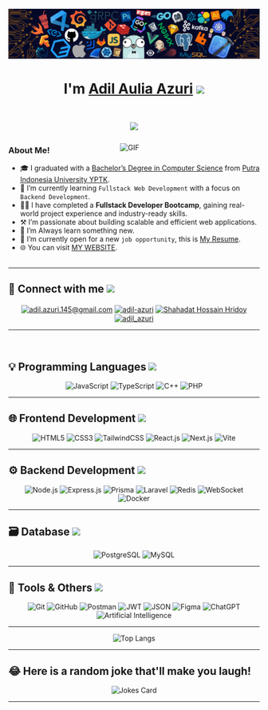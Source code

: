 <!-- HEADER -->

![Github Banner](img/banner.png)

<h1 align="center">I'm 
<a href="https://github.com/adil-azuri">Adil Aulia Azuri</a>
<img src="https://media.giphy.com/media/hvRJCLFzcasrR4ia7z/giphy.gif" width="30">
</h1>

<h1 align="center">
<img src="https://readme-typing-svg.herokuapp.com?lines=Web+Developer;Software+Engineer;Fullstack+Developer;Always%20Learning%20New%20Things&center=true&width=420&height=45">
</h1>

<!-- ABOUT ME -->
<img align="right" alt="GIF" src="/img/coding-typing.gif" width="280" style="margin-left: 20px; margin-bottom: 20px;" />

### **About Me!**

- 🎓 I graduated with a [Bachelor’s Degree in Computer Science](https://filkom.upiyptk.ac.id/) from [Putra Indonesia University YPTK](https://www.upiyptk.ac.id).
- 🌱 I’m currently learning `Fullstack Web Development` with a focus on `Backend Development`.
- 👨‍💻 I have completed a **Fullstack Developer Bootcamp**, gaining real-world project experience and industry-ready skills.
- ⚒️ I’m passionate about building scalable and efficient web applications.
- 🧐 I’m Always learn something new.
- 🤔 I’m currently open for a new `job opportunity`, this is [My Resume](https://www.linkedin.com/in/adil-aulia-azuri/).
- 🌐 You can visit [MY WEBSITE](http://adil-azuri.vercel.app).
  <br><br>

---

## 🔗 Connect with me <img src="https://media.giphy.com/media/iY8CRBdQXODJSCERIr/giphy.gif" width="20px">

<div align="center">
  <a href="mailto:adil.azuri.145@gmail.com" target="_blank"><img align="center" src="https://img.icons8.com/?size=100&id=P7UIlhbpWzZm&format=png&color=000000" alt="adil.azuri.145@gmail.com" height="30" width="40" /></a>
  <a href="https://github.com/adil-azuri" target="_blank"><img align="center" src="https://raw.githubusercontent.com/rahuldkjain/github-profile-readme-generator/master/src/images/icons/Social/github.svg" alt="adil-azuri" height="30" width="40" /></a>
  <a href="https://linkedin.com/in/adil-aulia-azuri/" target="_blank"><img align="center" src="https://raw.githubusercontent.com/rahuldkjain/github-profile-readme-generator/master/src/images/icons/Social/linked-in-alt.svg" alt="Shahadat Hossain Hridoy" height="30" width="40" /></a>
  <a href="https://instagram.com/adil_azuri" target="_blank"><img align="center" src="https://raw.githubusercontent.com/rahuldkjain/github-profile-readme-generator/master/src/images/icons/Social/instagram.svg" alt="adil_azuri" height="30" width="40" /></a>
</div>

---

<br>

## 💡 Programming Languages <img src="https://media.giphy.com/media/iY8CRBdQXODJSCERIr/giphy.gif" width="20px">

<div align="center">

![JavaScript](https://img.shields.io/badge/JavaScript-F7DF1E?style=flat-square&logo=javascript&logoColor=black)
![TypeScript](https://img.shields.io/badge/TypeScript-3178C6?style=flat-square&logo=typescript&logoColor=white)
![C++](https://img.shields.io/badge/C++-00599C?style=flat-square&logo=c%2B%2B&logoColor=white)
![PHP](https://img.shields.io/badge/PHP-777BB4?style=flat-square&logo=php&logoColor=white)

</div>

---

## 🌐 Frontend Development <img src="https://media.giphy.com/media/iY8CRBdQXODJSCERIr/giphy.gif" width="20px">

<div align="center">

![HTML5](https://img.shields.io/badge/HTML5-E34F26?style=flat-square&logo=html5&logoColor=white)
![CSS3](https://img.shields.io/badge/CSS3-1572B6?style=flat-square&logo=css3&logoColor=white)
![TailwindCSS](https://img.shields.io/badge/TailwindCSS-38B2AC?style=flat-square&logo=tailwindcss&logoColor=white)
![React.js](https://img.shields.io/badge/React.js-61DAFB?style=flat-square&logo=react&logoColor=white)
![Next.js](https://img.shields.io/badge/Next.js-000000?style=flat-square&logo=nextdotjs&logoColor=white)
![Vite](https://img.shields.io/badge/Vite-646CFF?style=flat-square&logo=vite&logoColor=white)

 </div>
 
---

## ⚙️ Backend Development <img src="https://media.giphy.com/media/iY8CRBdQXODJSCERIr/giphy.gif" width="20px">

<div align="center">

![Node.js](https://img.shields.io/badge/Node.js-339933?style=flat-square&logo=node.js&logoColor=white)
![Express.js](https://img.shields.io/badge/Express.js-000000?style=flat-square&logo=express&logoColor=white)
![Prisma](https://img.shields.io/badge/Prisma-2D3748?style=flat-square&logo=prisma&logoColor=white)
![Laravel](https://img.shields.io/badge/Laravel-FF2D20?style=flat-square&logo=laravel&logoColor=white)
![Redis](https://img.shields.io/badge/Redis-DC382D?style=flat-square&logo=redis&logoColor=white)
![WebSocket](https://img.shields.io/badge/WebSocket-010101?style=flat-square&logo=socket.io&logoColor=white)
![Docker](https://img.shields.io/badge/Docker-2496ED?style=flat-square&logo=docker&logoColor=white)

</div>

---

## 🗃️ Database <img src="https://media.giphy.com/media/iY8CRBdQXODJSCERIr/giphy.gif" width="20px">

<div align="center">

![PostgreSQL](https://img.shields.io/badge/PostgreSQL-316192?style=flat-square&logo=postgresql&logoColor=white)
![MySQL](https://img.shields.io/badge/MySQL-4479A1?style=flat-square&logo=mysql&logoColor=white)

</div>

---

## 🧰 Tools & Others <img src="https://media.giphy.com/media/iY8CRBdQXODJSCERIr/giphy.gif" width="20px">

<div align="center">

![Git](https://img.shields.io/badge/Git-F05032?style=flat-square&logo=git&logoColor=white)
![GitHub](https://img.shields.io/badge/GitHub-181717?style=flat-square&logo=github&logoColor=white)
![Postman](https://img.shields.io/badge/Postman-FF6C37?style=flat-square&logo=postman&logoColor=white)
![JWT](https://img.shields.io/badge/JWT-000000?style=flat-square&logo=jsonwebtokens&logoColor=white)
![JSON](https://img.shields.io/badge/JSON-000000?style=flat-square&logo=json&logoColor=white)
![Figma](https://img.shields.io/badge/Figma-F24E1E?style=flat-square&logo=figma&logoColor=white)
![ChatGPT](https://img.shields.io/badge/ChatGPT-74AA9C?style=flat-square&logo=openai&logoColor=white)
![Artificial Intelligence](https://img.shields.io/badge/AI-000000?style=flat-square&logo=artificialintelligence&logoColor=white)

</div>

---

<p align="center">
  <img src="https://github-readme-stats.vercel.app/api/top-langs/?username=adil-azuri&layout=compact&theme=tokyonight" alt="Top Langs" />
</p>

---

## 😂 Here is a random joke that'll make you laugh!

<div align="center">

![Jokes Card](https://readme-jokes.vercel.app/api)

</div>

---
